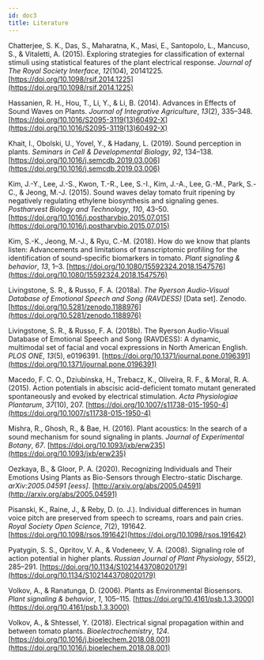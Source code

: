 ```yaml
---
id: doc3
title: Literature
---
```



Chatterjee, S. K., Das, S., Maharatna, K., Masi, E., Santopolo, L., Mancuso, S., & Vitaletti, A. (2015). Exploring strategies for classification of external stimuli using statistical features of the plant electrical response. *Journal of The Royal Society Interface*, *12*(104), 20141225. [https://doi.org/10.1098/rsif.2014.1225](https://doi.org/10.1098/rsif.2014.1225)

Hassanien, R. H., Hou, T., Li, Y., & Li, B. (2014). Advances in Effects of Sound Waves on Plants. *Journal of Integrative Agriculture*, *13*(2), 335–348. [https://doi.org/10.1016/S2095-3119(13)60492-X](https://doi.org/10.1016/S2095-3119(13)60492-X)

Khait, I., Obolski, U., Yovel, Y., & Hadany, L. (2019). Sound perception in plants. *Seminars in Cell & Developmental Biology*, *92*, 134–138. [https://doi.org/10.1016/j.semcdb.2019.03.006](https://doi.org/10.1016/j.semcdb.2019.03.006)

Kim, J.-Y., Lee, J.-S., Kwon, T.-R., Lee, S.-I., Kim, J.-A., Lee, G.-M., Park, S.-C., & Jeong, M.-J. (2015). Sound waves delay tomato fruit ripening by negatively regulating ethylene biosynthesis and signaling genes. *Postharvest Biology and Technology*, *110*, 43–50. [https://doi.org/10.1016/j.postharvbio.2015.07.015](https://doi.org/10.1016/j.postharvbio.2015.07.015)

Kim, S.-K., Jeong, M.-J., & Ryu, C.-M. (2018). How do we know that plants listen: Advancements and limitations of transcriptomic profiling for the identification of sound-specific biomarkers in tomato. *Plant signaling & behavior*, *13*, 1–3. [https://doi.org/10.1080/15592324.2018.1547576](https://doi.org/10.1080/15592324.2018.1547576)

Livingstone, S. R., & Russo, F. A. (2018a). *The Ryerson Audio-Visual Database of Emotional Speech and Song (RAVDESS)* [Data set]. Zenodo. [https://doi.org/10.5281/zenodo.1188976](https://doi.org/10.5281/zenodo.1188976)

Livingstone, S. R., & Russo, F. A. (2018b). The Ryerson Audio-Visual Database of Emotional Speech and Song (RAVDESS): A dynamic, multimodal set of facial and vocal expressions in North American English. *PLOS ONE*, *13*(5), e0196391. [https://doi.org/10.1371/journal.pone.0196391](https://doi.org/10.1371/journal.pone.0196391)

Macedo, F. C. O., Dziubinska, H., Trebacz, K., Oliveira, R. F., & Moral, R. A. (2015). Action potentials in abscisic acid-deficient tomato mutant generated spontaneously and evoked by electrical stimulation. *Acta Physiologiae Plantarum*, *37*(10), 207. [https://doi.org/10.1007/s11738-015-1950-4](https://doi.org/10.1007/s11738-015-1950-4)

Mishra, R., Ghosh, R., & Bae, H. (2016). Plant acoustics: In the search of a sound mechanism for sound signaling in plants. *Journal of Experimental Botany*, *67*. [https://doi.org/10.1093/jxb/erw235](https://doi.org/10.1093/jxb/erw235)

Oezkaya, B., & Gloor, P. A. (2020). Recognizing Individuals and Their Emotions Using Plants as Bio-Sensors through Electro-static Discharge. *arXiv:2005.04591 [eess]*. [http://arxiv.org/abs/2005.04591](http://arxiv.org/abs/2005.04591)

Pisanski, K., Raine, J., & Reby, D. (o. J.). Individual differences in human voice pitch are preserved from speech to screams, roars and pain cries. *Royal Society Open Science*, *7*(2), 191642. [https://doi.org/10.1098/rsos.191642](https://doi.org/10.1098/rsos.191642)

Pyatygin, S. S., Opritov, V. A., & Vodeneev, V. A. (2008). Signaling role of action potential in higher plants. *Russian Journal of Plant Physiology*, *55*(2), 285–291. [https://doi.org/10.1134/S1021443708020179](https://doi.org/10.1134/S1021443708020179)

Volkov, A., & Ranatunga, D. (2006). Plants as Environmental Biosensors. *Plant signaling & behavior*, *1*, 105–115. [https://doi.org/10.4161/psb.1.3.3000](https://doi.org/10.4161/psb.1.3.3000)

Volkov, A., & Shtessel, Y. (2018). Electrical signal propagation within and between tomato plants. *Bioelectrochemistry*, *124*. [https://doi.org/10.1016/j.bioelechem.2018.08.001](https://doi.org/10.1016/j.bioelechem.2018.08.001)
